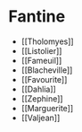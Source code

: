 # Fantine

- [[Tholomyes]]
- [[Listolier]]
- [[Fameuil]]
- [[Blacheville]]
- [[Favourite]]
- [[Dahlia]]
- [[Zephine]]
- [[Marguerite]]
- [[Valjean]]

